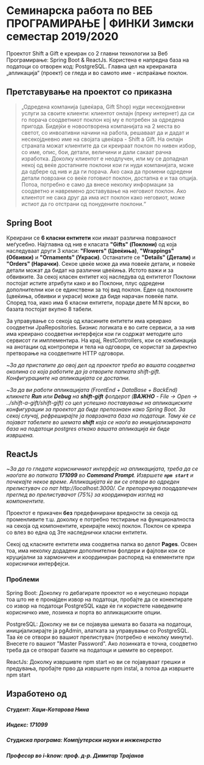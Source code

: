 # Семинарска работа по ВЕБ ПРОГРАМИРАЊЕ | ФИНКИ Зимски семестар 2019/2020

Проектот Shift a Gift е креиран со 2 главни технологии за Веб Програмирање: Spring Boot & ReactJs. Користена е напредна база на податоци со отворен код: PostgreSQL. 
Главна цел на креираната „апликација“ (проект) се гледа и во самото име - испраќање поклон. 


## Претставување на проектот со приказна

> „Одредена компанија (цвеќара, Gift Shop) нуди несекојдневни услуги за своите клиенти: клиентот онлајн (преку интернет) да си го порача соодветниот поклон кој му е потребен за одредена пригода. Бидејќи е новоотворена компанијата на 2 места во светот, со инвоативни начини на работа, решаваат да и дадат и несекојдневно име на својата цвеќара - Shift a Gift. На онлајн страната можат клиентите да си креираат поклон по нивен избор, со име, опис, бои, детали, величини и дали сакаат рачна изработка. Доколку клиентот е неодлучен, или му се допаднал некој од веќе достапните поклони кои ги нуди компанијата, може да одбере од нив и да ги порача. Ако сака да промени одредени детали поврзани со веќе готовиот поклон, достапна е и таа опција. Потоа, потребно е само да внесе неколку информации за соодветно и навремено доставување на неговиот поклон. Ако клиентот не сака друг да има ист поклон како неговиот, може истиот да го отстрани од понудените поклони.“


## Spring Boot

Креирани се **6 класни ентитети** кои имаат различна поврзаност меѓусебно. Најглавна од нив е класата **"Gifts" (Поклони)** од која наследуваат други 3 класи: **"Flowers" (Цвеќиња)**, **"Wrappings" (Обвивки)** и **"Ornaments" (Украси)**. Останатите се **"Details" (Детали)** и **"Orders" (Нарачки)**. 
Секое цвеќе може да има повеќе детали, и повеќе детали можат да бидат на различни цвеќиња. Истото важи и за обвивките. За секој класен ентитет кој наследува од ентитетот Поклони постојат истите атрибути како и во Поклони, плус одредени дополнителни кои се единствени за тој вид поклон. Еден од поклоните (цвеќиња, обвивки и украси) може да биде нарачан повеќе пати. 
Според тоа, иако има 6 класни ентитети, поради двете М:N врски, во базата постојат вкупно 8 табели.

За управување со секоја од класините ентитети има креирано соодветни JpaRepositories. Бизнис логиката е во сите сервиси, а за нив има креирано соодветни интерфејси кои ги содржат методите што сервисот ги имплементира. На крај, RestControllers, кои се комбинација на анотации од контролери и тела на одговори, се користат за директно претворање на соодветните HTTP одговори. 

~*За да пристапите до овој дел од проектот треба во вашата соодветна околина со која работите да ја отворите папката shift-gift. Конфигурациите на апликацијата се достапни.*

~*За да ви работи апликацијата (FrontEnd + DataBase + BackEnd) кликнете **Run** или **Debug** на **shift-gift** фолдерот (**ВАЖНО** - File -> Open -> ../shift-a-gift/shift-gift) со цел успешно поставување на апликациските конфигурации за проектот да биде препознаен како Spring Boot. За секој случај, рефреширајте ја поврзаната база на податоци. Таму ќе се појават табелите во шемата **shift** која се наоѓа во иницијализираната база на податоци postgres откако вашата апликација ќе биде извршена.*


## ReactJs

~*За да го гледате корисничниот интерфејс на апликацијата, треба да се наоѓате во папката **171099** во **Command Prompt**. Извршете **`npm start`** и почекајте некое време. Апликацијата ќе ви се отвори во одреден прелистувач со пат http://localhost:3000/. Се препорачува пооддалечен преглед во прелистувачот (75%) за координиран изглед на компонентите.*

Проектот е прикачен **без** предефинирани вредности за секоја од променливите т.ш. доколку е потребно тестирање на функционалноста на секоја од компонентите, креирајте некој поклон. Поклон се креира со влез во една од 3те наследнички класни ентитети.

Секој од класните ентитети има соодветна папка во делот **Pages**. Освен тоа, има неколку додадени дополнителни фолдери и фајлови кои се круцијални за хармоничен и координиран распоред на елементите при кориснички интерфејси. 



### Проблеми

Spring Boot: Доколку го дебагирате проектот но е неуспешно поради тоа што не е пронајден извор на податоци, пробајте да се конектирате со извор на податоци PostgreSQL каде ќе ги користете наведените корисничко име, лозинка и порта во апликациските опции.

PostgreSQL: Доколку не ви се појавува шемата во базата на податоци, иницијализирајте ја pgAdmin, алатката за управување со PostgreSQL. Таа ќе се отвори во вашиот прелистувач (потребно е неколку минути). Внесете го вашиот "Master Password". Ако лозинката е точна, соодветно треба да се отворат базите на податоци и шемите во серверот.

ReactJs: Доколку извршивте npm start но ви се појавуваат грешки и предувања, пробајте прво да извршете npm instal, а потоа да извршете npm start

## Изработено од

##### Студент: Хаџи-Котарова Нина
##### Индекс: 171099
##### Студиска програма: Компјутерски науки и инженерство
##### Професор во i-know: проф. д-р. Димитар Трајанов
